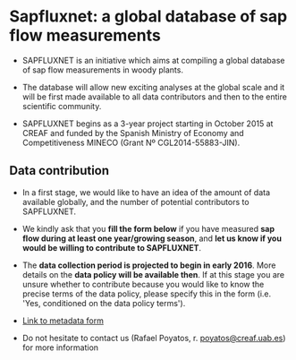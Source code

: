 Sapfluxnet: a global database of sap flow measurements
===

* SAPFLUXNET is an initiative which aims at compiling a global database of sap flow measurements in woody plants. 

* The database will allow new exciting analyses at the global scale and it will be first made available to all data contributors and then to the entire scientific community.

* SAPFLUXNET begins as a 3-year project starting in October 2015 at CREAF and funded by the Spanish Ministry of Economy and Competitiveness MINECO (Grant Nº CGL2014-55883-JIN).

Data contribution
------------

* In a first stage, we would like to have an idea of the amount of data available globally, and the number of potential contributors to SAPFLUXNET.

* We kindly ask that you **fill the form below** if you have measured **sap flow during at least one year/growing season**, and **let us know if you would be willing to contribute to SAPFLUXNET**.

* The **data collection period is projected to begin in early 2016**. More details on the **data policy will be available then**. If at this stage you are unsure whether to contribute because you would like to know the precise terms of the data policy, please specify this in the form (i.e. 'Yes, conditioned on the data policy terms').

* [Link to metadata form](http://sfnform.creaf.cat/app/form/)
 
* Do not hesitate to contact us (Rafael Poyatos, r. poyatos@creaf.uab.es) for more information 
